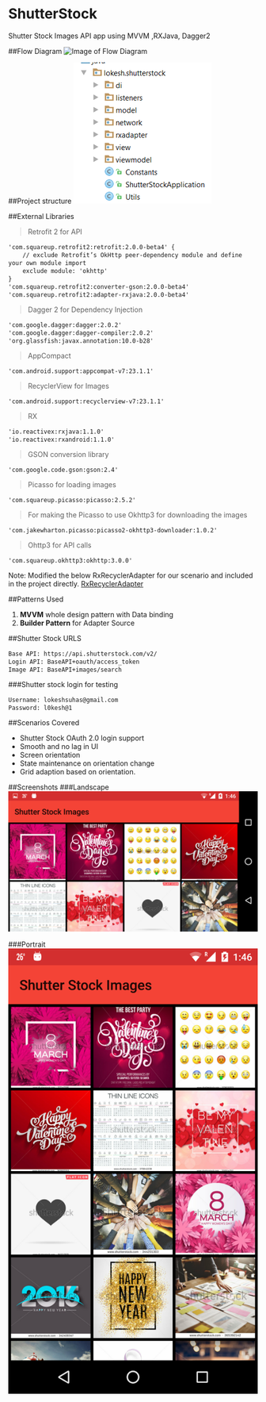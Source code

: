 # ShutterStock
Shutter Stock Images API app using MVVM ,RXJava, Dagger2

##Flow Diagram
![Image of Flow Diagram](https://github.com/lokeshsuhas/ShutterStock/blob/master/Images/FlowDiagram.png)

##Project structure
![Image of Project Structure](https://github.com/lokeshsuhas/ShutterStock/blob/master/Images/projectstructure.png)


##External Libraries
  > Retrofit 2 for API 
  ```
  'com.squareup.retrofit2:retrofit:2.0.0-beta4' {
      // exclude Retrofit’s OkHttp peer-dependency module and define your own module import
      exclude module: 'okhttp'
  }
  'com.squareup.retrofit2:converter-gson:2.0.0-beta4'
  'com.squareup.retrofit2:adapter-rxjava:2.0.0-beta4'
  ```
  > Dagger 2 for Dependency Injection
  ```
  'com.google.dagger:dagger:2.0.2'
  'com.google.dagger:dagger-compiler:2.0.2'
  'org.glassfish:javax.annotation:10.0-b28'
  ```
  
  > AppCompact
  ```
  'com.android.support:appcompat-v7:23.1.1'
  ```
  
  > RecyclerView for Images
  ```
  'com.android.support:recyclerview-v7:23.1.1' 
  ```
  >RX
  ```
  'io.reactivex:rxjava:1.1.0'
  'io.reactivex:rxandroid:1.1.0'
  ```
  > GSON conversion library
  ```
  'com.google.code.gson:gson:2.4'
  ```
  > Picasso for loading images
  ```
  'com.squareup.picasso:picasso:2.5.2'
  ```
  > For making the Picasso to use Okhttp3 for downloading the images
  ```
  'com.jakewharton.picasso:picasso2-okhttp3-downloader:1.0.2'
  ```
  > Ohttp3 for API calls
  ```
  'com.squareup.okhttp3:okhttp:3.0.0' 
  ```
  Note: Modified the below RxRecyclerAdapter for our scenario and included in the project directly.
  [RxRecyclerAdapter](https://github.com/ahmedrizwan/RxRecyclerAdapter)
  
##Patterns Used
  1. **MVVM** whole design pattern with Data binding
  2. **Builder Pattern** for Adapter Source
  
##Shutter Stock URLS
```
Base API: https://api.shutterstock.com/v2/
Login API: BaseAPI+oauth/access_token
Image API: BaseAPI+images/search
```
###Shutter stock login for testing
```
Username: lokeshsuhas@gmail.com
Password: l0kesh@1
```

##Scenarios Covered
*	Shutter Stock OAuth 2.0 login support
*	Smooth and no lag in UI
*	Screen orientation
*	State maintenance on orientation change
*	Grid adaption based on orientation.

##Screenshots
###Landscape
![Landscape](https://github.com/lokeshsuhas/ShutterStock/blob/master/Images/landsacpe.png)

###Portrait
![Portrait](https://github.com/lokeshsuhas/ShutterStock/blob/master/Images/portrait.png)


